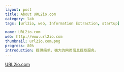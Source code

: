 ```yaml
---
layout: post
title: About URL2io.com
category: lab
tags: [url2io, web, Information Extraction, startup]

name: URL2io.com
web: http://www.url2io.com
thumbnail: url2io.com.png
progress: 80%
introduction: 提供简单，强大的网页信息提取服务。
---
```



[URL2io.com](http://www.url2io.com)
